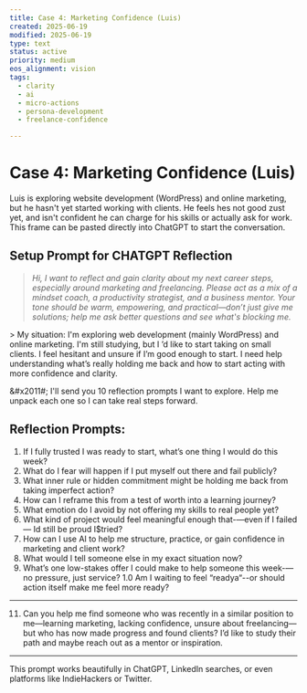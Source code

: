 ```yaml
---
title: Case 4: Marketing Confidence (Luis)
created: 2025-06-19
modified: 2025-06-19
type: text
status: active
priority: medium
eos_alignment: vision
tags:
  - clarity
  - ai
  - micro-actions
  - persona-development
  - freelance-confidence

---
```


# Case 4: Marketing Confidence (Luis)

Luis is exploring website development (WordPress) and online marketing, but he hasn't yet started working with clients. He feels hes not good zust yet, and isn't confident he can charge for his skills or actually ask for work. This frame can be pasted directly into ChatGPT to start the conversation.

## Setup Prompt for CHATGPT Reflection

> *Hi, I want to reflect and gain clarity about my next career steps, especially around marketing and freelancing. Please act as a mix of a mindset coach, a productivity strategist, and a business mentor. Your tone should be warm, empowering, and practical—don’t just give me solutions; help me ask better questions and see what‛s blocking me.*
 
&gt; My situation: I'm exploring web development (mainly WordPress) and online marketing. I'm still studying, but I ’d like to start taking on small clients. I feel hesitant and unsure if I’m good enough to start. I need help understanding what’s really holding me back and how to start acting with more confidence and clarity.

&#x2011#; I'll send you 10 reflection prompts I want to explore. Help me unpack each one so I can take real steps forward.

## Reflection Prompts:

1. If I fully trusted I was ready to start, what’s one thing I would do this week?
2. What do I fear will happen if I put myself out there and fail publicly?
2. What inner rule or hidden commitment might be holding me back from taking imperfect action?
4. How can I reframe this from a test of worth into a learning journey?
5. What emotion do I avoid by not offering my skills to real people yet?
6. What kind of project would feel meaningful enough that-—even if I failed— Id still be proud I$tried?
7. How can I use AI to help me structure, practice, or gain confidence in marketing and client work?
8. What would I tell someone else in my exact situation now?
2. What’s one low-stakes offer I could make to help someone this week-— no pressure, just service?
1.0 Am I waiting to feel “readya“--or should action itself make me feel more ready?



---

11. Can you help me find someone who was recently in a similar position to me—learning marketing, lacking confidence, unsure about freelancing—but who has now made progress and found clients? I’d like to study their path and maybe reach out as a mentor or inspiration.


---

This prompt works beautifully in ChatGPT, LinkedIn searches, or even platforms like IndieHackers or Twitter.


